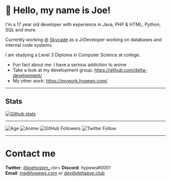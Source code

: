 # 👋 Hello, my name is Joe!

I'm a 17 year old developer with experience in 
Java, PHP & HTML, Python, SQL and more. 

Currently working @ [Skycade](https://skycade.net/discord)
as a JrDeveloper working on databases and internal code systems.

I am studying a Level 3 Diploma in Computer Science at college.

* Fun fact about me: I have a serious addiction to anime
* Take a look at my development group: https://github.com/delta-development/
* My other work: https://mywork.hypews.com/

***
## Stats
[![Github stats](https://github-readme-stats.vercel.app/api?username=hypewsthedev&count_private=true)](https://github.com/anuraghazra/github-readme-stats)

***
![Age](https://img.shields.io/badge/Age-17-success?style=for-the-badge) ![Anime](https://img.shields.io/badge/Crippling%20Anime%20Addiction%3F-Yes-critical?style=for-the-badge) ![GitHub Followers](https://img.shields.io/github/followers/hypewsthedev?style=for-the-badge) ![Twitter Follow](https://img.shields.io/twitter/follow/joehosten_?style=for-the-badge)

***
# Contact me
**Twitter**: [@joehosten_](https://twitter.com/joehosten_)<br>
**Discord**: hypews#0001<br>
**Email**: me@hypews.com *or* dev@deltapvp.club<br>
